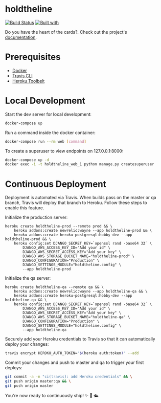 # holdtheline

[![Build Status](https://travis-ci.org/scottcmorris/holdtheline.svg?branch=master)](https://travis-ci.org/scottcmorris/holdtheline)
[![Built with](https://img.shields.io/badge/Built_with-Cookiecutter_Django_Rest-F7B633.svg)](https://github.com/agconti/cookiecutter-django-rest)

Do you have the heart of the cards?. Check out the project's [documentation](http://scottcmorris.github.io/holdtheline/).

# Prerequisites

- [Docker](https://docs.docker.com/docker-for-mac/install/)  
- [Travis CLI](http://blog.travis-ci.com/2013-01-14-new-client/)
- [Heroku Toolbelt](https://toolbelt.heroku.com/)

# Local Development

Start the dev server for local development:
```bash
docker-compose up
```

Run a command inside the docker container:

```bash
docker-compose run --rm web [command]
```

To create a superuser to view endpoints on 127.0.0.1:8000:

```bash
docker-compose up -d
docker exec -i -t holdtheline_web_1 python manage.py createsuperuser
```

# Continuous Deployment

Deployment is automated via Travis. When builds pass on the master or qa branch, Travis will deploy that branch to Heroku. Follow these steps to enable this feature.

Initialize the production server:

```
heroku create holdtheline-prod --remote prod && \
    heroku addons:create newrelic:wayne --app holdtheline-prod && \
    heroku addons:create heroku-postgresql:hobby-dev --app holdtheline-prod && \
    heroku config:set DJANGO_SECRET_KEY=`openssl rand -base64 32` \
        DJANGO_AWS_ACCESS_KEY_ID="Add your id" \
        DJANGO_AWS_SECRET_ACCESS_KEY="Add your key" \
        DJANGO_AWS_STORAGE_BUCKET_NAME="holdtheline-prod" \
        DJANGO_CONFIGURATION="Production" \
        DJANGO_SETTINGS_MODULE="holdtheline.config" \
        --app holdtheline-prod
```

Initialize the qa server:

```
heroku create holdtheline-qa --remote qa && \
    heroku addons:create newrelic:wayne --app holdtheline-qa && \
    heroku addons:create heroku-postgresql:hobby-dev --app holdtheline-qa && \
    heroku config:set DJANGO_SECRET_KEY=`openssl rand -base64 32` \
        DJANGO_AWS_ACCESS_KEY_ID="Add your id" \
        DJANGO_AWS_SECRET_ACCESS_KEY="Add your key" \
        DJANGO_AWS_STORAGE_BUCKET_NAME="holdtheline-qa" \
        DJANGO_CONFIGURATION="Production" \
        DJANGO_SETTINGS_MODULE="holdtheline.config" \
        --app holdtheline-qa
```

Securely add your Heroku credentials to Travis so that it can automatically deploy your changes:

```bash
travis encrypt HEROKU_AUTH_TOKEN="$(heroku auth:token)" --add
```

Commit your changes and push to master and qa to trigger your first deploys:

```bash
git commit -a -m "ci(travis): add Heroku credentials" && \
git push origin master:qa && \
git push origin master
```

You're now ready to continuously ship! ✨ 💅 🛳
